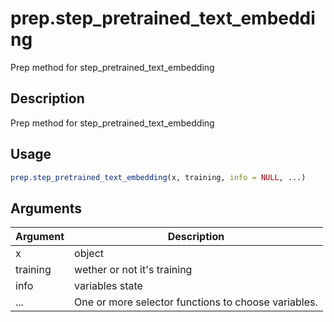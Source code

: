 # prep.step_pretrained_text_embedding


Prep method for step_pretrained_text_embedding




## Description

Prep method for step_pretrained_text_embedding





## Usage
```r
prep.step_pretrained_text_embedding(x, training, info = NULL, ...)
```




## Arguments


Argument      |Description
------------- |----------------
x | object
training | wether or not it's training
info | variables state
... | One or more selector functions to choose variables.






